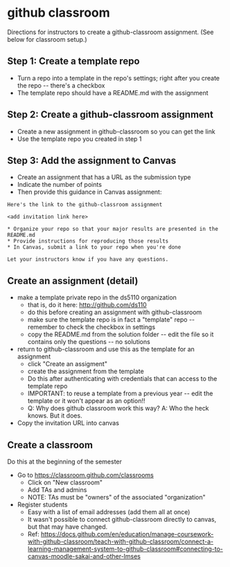 
# github classroom

Directions for instructors to create a github-classroom assignment. (See below for classroom setup.)

## Step 1: Create a template repo

* Turn a repo into a template in the repo's settings; right after you create the repo -- there's a checkbox
* The template repo should have a README.md with the assignment

## Step 2: Create a github-classroom assignment

* Create a new assignment in github-classroom so you can get the link
* Use the template repo you created in step 1

## Step 3: Add the assignment to Canvas

* Create an assignment that has a URL as the submission type
* Indicate the number of points
* Then provide this guidance in Canvas assignment:
```
Here's the link to the github-classroom assignment

<add invitation link here>

* Organize your repo so that your major results are presented in the README.md
* Provide instructions for reproducing those results
* In Canvas, submit a link to your repo when you're done

Let your instructors know if you have any questions.
```

## Create an assignment (detail)

* make a template private repo in the ds5110 organization
  * that is, do it here: http://github.com/ds110
  * do this before creating an assignment with github-classroom
  * make sure the template repo is in fact a "template" repo -- remember to check the checkbox in settings
  * copy the README.md from the solution folder -- edit the file so it contains only the questions -- no solutions
* return to github-classroom and use this as the template for an assignment
  * click "Create an assigment"
  * create the assignment from the template
  * Do this after authenticating with credentials that can access to the template repo
  * IMPORTANT: to reuse a template from a previous year -- edit the template or it won't appear as an option!!
  * Q: Why does github classroom work this way?  A: Who the heck knows. But it does.
* Copy the invitation URL into canvas

## Create a classroom

Do this at the beginning of the semester

* Go to https://classroom.github.com/classrooms
  * Click on "New classroom"
  * Add TAs and admins
  * NOTE: TAs must be "owners" of the associated "organization"
* Register students
  * Easy with a list of email addresses (add them all at once)
  * It wasn't possible to connect github-classroom directly to canvas, but that may have changed.
  * Ref: https://docs.github.com/en/education/manage-coursework-with-github-classroom/teach-with-github-classroom/connect-a-learning-management-system-to-github-classroom#connecting-to-canvas-moodle-sakai-and-other-lmses
